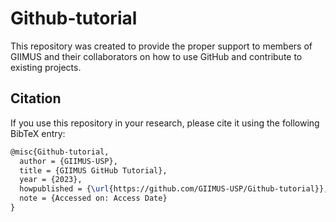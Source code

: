 # Github-tutorial

<p>This repository was created to provide the proper support to members of GIIMUS and their collaborators on how to use GitHub and contribute to existing projects.</p>

## Citation

If you use this repository in your research, please cite it using the following BibTeX entry:

```latex
@misc{Github-tutorial,
  author = {GIIMUS-USP},
  title = {GIIMUS GitHub Tutorial},
  year = {2023},
  howpublished = {\url{https://github.com/GIIMUS-USP/Github-tutorial}},
  note = {Accessed on: Access Date}
}
```